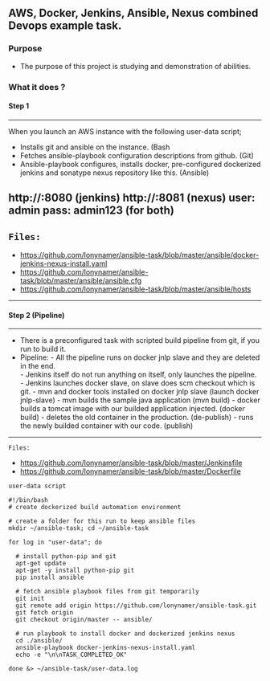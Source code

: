 ## AWS, Docker, Jenkins, Ansible, Nexus combined Devops example task.

### Purpose
- The purpose of this project is studying and demonstration of abilities.

### What it does ?
#### Step 1
---
When you launch an AWS instance with the following user-data script;
- Installs git and ansible on the instance. (Bash
- Fetches ansible-playbook configuration descriptions from github. (Git)
- Ansible-playbook configures, installs docker, pre-configured dockerized jenkins and sonatype nexus repository like this. (Ansible)

http://<aws-instance-ip>:8080  (jenkins)
http://<aws-instance-ip>:8081  (nexus)
user: admin
pass: admin123  (for both)
---
`Files:`
---
- https://github.com/lonynamer/ansible-task/blob/master/ansible/docker-jenkins-nexus-install.yaml
- https://github.com/lonynamer/ansible-task/blob/master/ansible/ansible.cfg
- https://github.com/lonynamer/ansible-task/blob/master/ansible/hosts
---
#### Step 2 (Pipeline)
---
- There is a preconfigured task with scripted build pipeline from git, if you run to build it.
- Pipeline: 
          - All the pipeline runs on docker jnlp slave and they are deleted in the end.  
          - Jenkins itself do not run anything on itself, only launches the pipeline.
          - Jenkins launches docker slave, on slave does scm checkout which is git.
          - mvn and docker tools installed on docker jnlp slave (launch docker jnlp-slave)
          - mvn builds the sample java application (mvn build)
          - docker builds a tomcat image with our builded application injected. (docker build)
          - deletes the old container in the production. (de-publish)
          - runs the newly builded container with our code. (publish)
---

`Files:`
- https://github.com/lonynamer/ansible-task/blob/master/Jenkinsfile
- https://github.com/lonynamer/ansible-task/blob/master/Dockerfile








`user-data script`
```
#!/bin/bash
# create dockerized build automation environment

# create a folder for this run to keep ansible files
mkdir ~/ansible-task; cd ~/ansible-task

for log in "user-data"; do

  # install python-pip and git
  apt-get update
  apt-get -y install python-pip git
  pip install ansible

  # fetch ansible playbook files from git temporarily
  git init
  git remote add origin https://github.com/lonynamer/ansible-task.git
  git fetch origin
  git checkout origin/master -- ansible/

  # run playbook to install docker and dockerized jenkins nexus
  cd ./ansible/
  ansible-playbook docker-jenkins-nexus-install.yaml
  echo -e "\n\nTASK_COMPLETED_OK"

done &> ~/ansible-task/user-data.log
```
